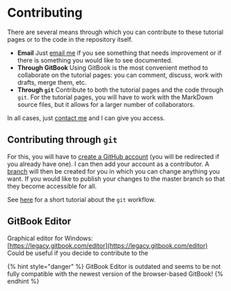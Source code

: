 # Contributing

There are several means through which you can contribute to these tutorial pages or to the code in the repository itself.

* **Email** Just [email me]() if you see something that needs improvement or if there is something you would like to see documented.
* **Through GitBook** Using GitBook is the most convenient method to collaborate on the tutorial pages: you can comment, discuss, work with drafts, merge them, etc.
* **Through `git`** Contribute to both the tutorial pages and the code through `git`. For the tutorial pages, you will have to work with the MarkDown source files, but it allows for a larger number of collaborators.

In all cases, just [contact me](about.md) and I can give you access.

## Contributing through `git`

For this, you will have to [create a GitHub account](https://github.com/join) \(you will be redirected if you already have one\). I can then add your account as a contributor. A [branch](https://help.github.com/articles/about-branches/) will then be created for you in which you can change anything you want. If you would like to publish your changes to the master branch so that they become accessible for all.

See [here](https://guides.github.com/introduction/flow/) for a short tutorial about the `git` workflow.

## GitBook Editor

Graphical editor for Windows:  
[https://legacy.gitbook.com/editor](https://legacy.gitbook.com/editor)  
Could be useful if you decide to contribute to the 

{% hint style="danger" %}
GitBook Editor is outdated and seems to be not fully compatible with the newest version of the browser-based GitBook!
{% endhint %}

